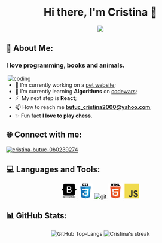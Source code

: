<h1 align="center">Hi there, I'm Cristina 👋</h1>

<p align="center">
  <a href="https://github.com/DenverCoder1/readme-typing-svg"><img src="https://readme-typing-svg.herokuapp.com?color=e876c1&center=true&lines=Junior+Front-End+Web+Developer;&center=true&width=380&height=45"></a>
</p>

## 💫 About Me:
<h3>I love programming, books and animals.</h3>
<img align="right" alt="coding" width="500" src="https://mir-s3-cdn-cf.behance.net/project_modules/disp/601014116770475.6068beff4640a.gif">

- 🔭 I’m currently working on a [pet website](https://github.com/cbutuc/lorem-pets);
- 🧠 I’m currently learning **Algorithms** on [codewars](https://www.codewars.com/users/Andreea07);
- ⚡  My next step is **React**;
- 📫 How to reach me **butuc_cristina2000@yahoo.com**;
- ✨ Fun fact **I love to play chess**.
  
## 🌐 Connect with me:
<p align="left">
<a href="https://linkedin.com/in/cristina-butuc-0b0239274" target="blank"><img align="center" src="https://raw.githubusercontent.com/rahuldkjain/github-profile-readme-generator/master/src/images/icons/Social/linked-in-alt.svg" alt="cristina-butuc-0b0239274" height="30" width="40" /></a>
</p>


## 💻 Languages and Tools:
<p align="center"> <a href="https://getbootstrap.com" target="_blank" rel="noreferrer"> <img src="https://raw.githubusercontent.com/devicons/devicon/master/icons/bootstrap/bootstrap-plain-wordmark.svg" alt="bootstrap" width="40" height="40"/> </a> <a href="https://www.w3schools.com/css/" target="_blank" rel="noreferrer"> <img src="https://raw.githubusercontent.com/devicons/devicon/master/icons/css3/css3-original-wordmark.svg" alt="css3" width="40" height="40"/> </a> <a href="https://git-scm.com/" target="_blank" rel="noreferrer"> <img src="https://www.vectorlogo.zone/logos/git-scm/git-scm-icon.svg" alt="git" width="40" height="40"/> </a> <a href="https://www.w3.org/html/" target="_blank" rel="noreferrer"> <img src="https://raw.githubusercontent.com/devicons/devicon/master/icons/html5/html5-original-wordmark.svg" alt="html5" width="40" height="40"/> </a> <a href="https://developer.mozilla.org/en-US/docs/Web/JavaScript" target="_blank" rel="noreferrer"> <img src="https://raw.githubusercontent.com/devicons/devicon/master/icons/javascript/javascript-original.svg" alt="javascript" width="40" height="40"/> </a> <a href="https://reactjs.org/" target="_blank" rel="noreferrer">  </a> </p>

## 📊 GitHub Stats:
<p align="center">
  <img src="https://github-readme-stats.vercel.app/api/top-langs/?username=cbutuc&layout=compact&theme=nightowl&hide_border=true&langs_count=10" alt="GitHub Top-Langs" align="center" width="40%" />
  <img alt="Cristina's streak" src="https://github-readme-streak-stats.herokuapp.com/?user=cbutuc&theme=nightowl&hide_border=true" align="center"/>
 </p>
  


